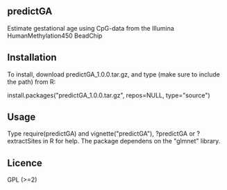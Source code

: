 ## predictGA
Estimate gestational age using CpG-data from the Illumina HumanMethylation450 BeadChip

## Installation
To install, download predictGA_1.0.0.tar.gz, and type (make sure to include the path) from R:

install.packages("predictGA_1.0.0.tar.gz", repos=NULL, type="source")

## Usage
Type require(predictGA) and vignette("predictGA"), ?predictGA or ?extractSites in R for help.
The package dependens on the "glmnet" library.

## Licence
GPL (>=2)
